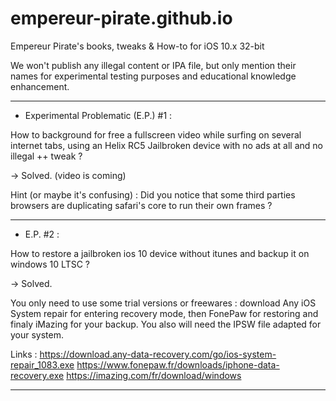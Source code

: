 # empereur-pirate.github.io
Empereur Pirate's books, tweaks &amp; How-to for iOS 10.x 32-bit

We won't publish any illegal content or IPA file, but only mention their names for experimental testing purposes and educational knowledge enhancement.

__________________________________________________________________________________________________________________________________________

- Experimental Problematic (E.P.) #1 :

How to background for free a fullscreen video while surfing on several internet tabs, using an Helix RC5 Jailbroken device with no ads at all and no illegal ++ tweak ?

-> Solved. (video is coming)

Hint (or maybe it's confusing) : Did you notice that some third parties browsers are duplicating safari's core to run their own frames ?

__________________________________________________________________________________________________________________________________________

- E.P. #2 : 

How to restore a jailbroken ios 10 device without itunes and backup it on windows 10 LTSC ?

-> Solved.

You only need to use some trial versions or freewares : download Any iOS System repair for entering recovery mode, then FonePaw for restoring and finaly iMazing for your backup. You also will need the IPSW file adapted for your system.

Links : 
https://download.any-data-recovery.com/go/ios-system-repair_1083.exe
https://www.fonepaw.fr/downloads/iphone-data-recovery.exe
https://imazing.com/fr/download/windows

__________________________________________________________________________________________________________________________________________
